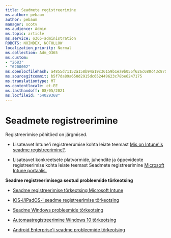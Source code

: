 ```yaml
---
title: Seadmete registreerimine
ms.author: pebaum
author: pebaum
manager: scotv
ms.audience: Admin
ms.topic: article
ms.service: o365-administration
ROBOTS: NOINDEX, NOFOLLOW
localization_priority: Normal
ms.collection: Adm_O365
ms.custom:
- "2683"
- "6200002"
ms.openlocfilehash: a4855d71152a158b94a19c36159b1ea9b055f626c680c43c875de1f258329c96
ms.sourcegitcommit: b5f7da89a650d2915dc652449623c78be6247175
ms.translationtype: MT
ms.contentlocale: et-EE
ms.lasthandoff: 08/05/2021
ms.locfileid: "54029368"
---
```

# <a name="how-to-enroll-devices"></a>Seadmete registreerimine

Registreerimise põhitõed on järgmised.

- Lisateavet Intune'i registreerumise kohta leiate teemast [Mis on Intune'is seadme registreerimine?](https://docs.microsoft.com/mem/intune/enrollment/device-enrollment).

- Lisateavet konkreetsete platvormide, juhendite ja õppevideote registreerimise kohta leiate teemast Seadmete registreerimine [Microsoft Intune portaalis.](https://docs.microsoft.com/mem/intune/enrollment/)

**Seadme registreerimisega seotud probleemide tõrkeotsing**

- [Seadme registreerimise tõrkeotsing Microsoft Intune](https://docs.microsoft.com/mem/intune/enrollment/troubleshoot-device-enrollment-in-intune)

- [iOS-i/iPadOS-i seadme registreerimise tõrkeotsing](https://docs.microsoft.com/mem/intune/enrollment/troubleshoot-ios-enrollment-errors)

- [Seadme Windows probleemide tõrkeotsing](https://docs.microsoft.com/mem/intune/enrollment/troubleshoot-windows-enrollment-errors)

- [Automaatregistreerimine Windows 10 tõrkeotsing](https://docs.microsoft.com/mem/intune/enrollment/troubleshoot-windows-auto-enrollment)

- [Android Enterprise'i seadme probleemide tõrkeotsing](https://docs.microsoft.com/mem/intune/enrollment/troubleshoot-android-enrollment)


